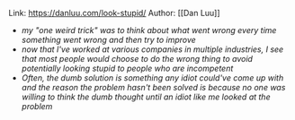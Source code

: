 Link: https://danluu.com/look-stupid/
Author: [[Dan Luu]]

- *my "one weird trick" was to think about what went wrong every time something went wrong and then try to improve*
- *now that I've worked at various companies in multiple industries, I see that most people would choose to do the wrong thing to avoid potentially looking stupid to people who are incompetent*
- *Often, the dumb solution is something any idiot could've come up with and the reason the problem hasn't been solved is because no one was willing to think the dumb thought until an idiot like me looked at the problem*
